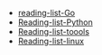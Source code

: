 - [reading-list-Go](./reading-list-Go.md)
- [Reading-list-Python](./reading-list-Python.md)
- [Reading-list-toools](./tools.md)
- [Reading-list-linux](./reading-list-linux.md)
